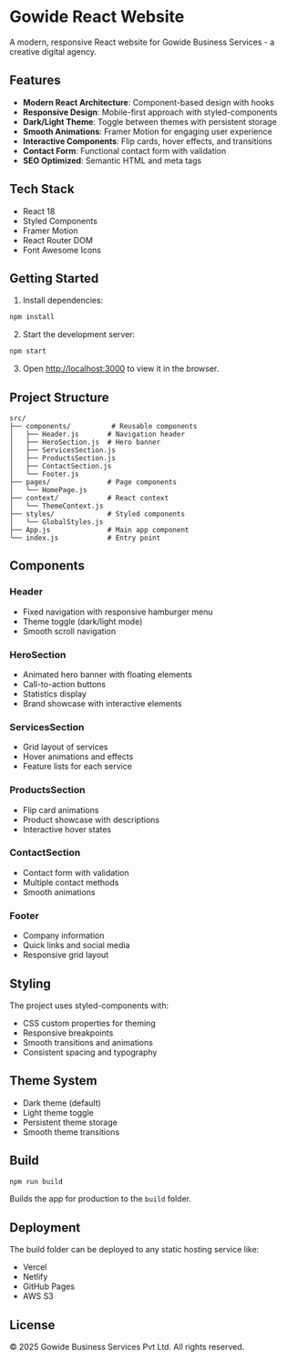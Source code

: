 # Gowide React Website

A modern, responsive React website for Gowide Business Services - a creative digital agency.

## Features

- **Modern React Architecture**: Component-based design with hooks
- **Responsive Design**: Mobile-first approach with styled-components
- **Dark/Light Theme**: Toggle between themes with persistent storage
- **Smooth Animations**: Framer Motion for engaging user experience
- **Interactive Components**: Flip cards, hover effects, and transitions
- **Contact Form**: Functional contact form with validation
- **SEO Optimized**: Semantic HTML and meta tags

## Tech Stack

- React 18
- Styled Components
- Framer Motion
- React Router DOM
- Font Awesome Icons

## Getting Started

1. Install dependencies:
```bash
npm install
```

2. Start the development server:
```bash
npm start
```

3. Open [http://localhost:3000](http://localhost:3000) to view it in the browser.

## Project Structure

```
src/
├── components/          # Reusable components
│   ├── Header.js       # Navigation header
│   ├── HeroSection.js  # Hero banner
│   ├── ServicesSection.js
│   ├── ProductsSection.js
│   ├── ContactSection.js
│   └── Footer.js
├── pages/              # Page components
│   └── HomePage.js
├── context/            # React context
│   └── ThemeContext.js
├── styles/             # Styled components
│   └── GlobalStyles.js
├── App.js              # Main app component
└── index.js            # Entry point
```

## Components

### Header
- Fixed navigation with responsive hamburger menu
- Theme toggle (dark/light mode)
- Smooth scroll navigation

### HeroSection
- Animated hero banner with floating elements
- Call-to-action buttons
- Statistics display
- Brand showcase with interactive elements

### ServicesSection
- Grid layout of services
- Hover animations and effects
- Feature lists for each service

### ProductsSection
- Flip card animations
- Product showcase with descriptions
- Interactive hover states

### ContactSection
- Contact form with validation
- Multiple contact methods
- Smooth animations

### Footer
- Company information
- Quick links and social media
- Responsive grid layout

## Styling

The project uses styled-components with:
- CSS custom properties for theming
- Responsive breakpoints
- Smooth transitions and animations
- Consistent spacing and typography

## Theme System

- Dark theme (default)
- Light theme toggle
- Persistent theme storage
- Smooth theme transitions

## Build

```bash
npm run build
```

Builds the app for production to the `build` folder.

## Deployment

The build folder can be deployed to any static hosting service like:
- Vercel
- Netlify
- GitHub Pages
- AWS S3

## License

© 2025 Gowide Business Services Pvt Ltd. All rights reserved.